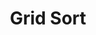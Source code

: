---
id: 15
title: Grid Sort
caption: Custom Code
url: http://yhh2.dothome.co.kr/sort/
type: Script
role: My part - 100%
device: PC, Mobile
---